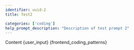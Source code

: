 ```yaml
---
identifier: uuid-2
title: Test2

categories: ['coding']
help_prompt_description: "Description of test prompt 2"
---
```

Content {user_input} {frontend_coding_patterns}
